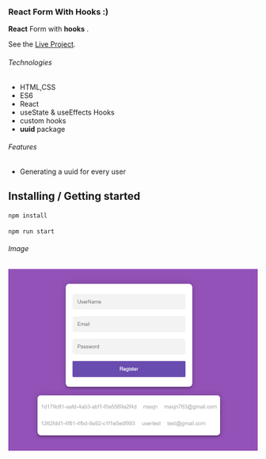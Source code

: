 ### React Form With Hooks :)

**React** Form with **hooks** .

See the [Live Project](https://weather-forcast.pages.dev/).

###### Technologies

- HTML,CSS
- ES6
- React
- useState & useEffects Hooks
- custom hooks
- **uuid** package

###### Features

- Generating a uuid for every user

## Installing / Getting started

```shell
npm install

npm run start
```

###### Image

![Cover](./public/cover.png)
